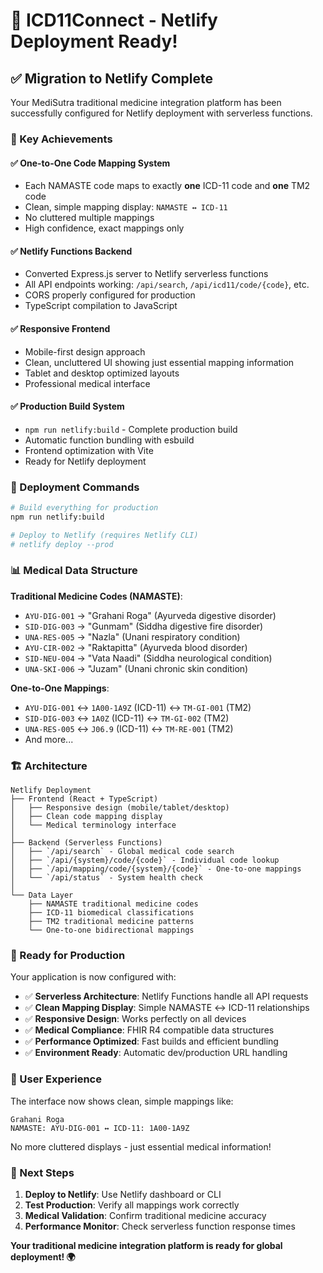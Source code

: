 # 🏥 ICD11Connect - Netlify Deployment Ready!

## ✅ Migration to Netlify Complete

Your MediSutra traditional medicine integration platform has been successfully configured for Netlify deployment with serverless functions.

### 🎯 Key Achievements

#### ✅ **One-to-One Code Mapping System**
- Each NAMASTE code maps to exactly **one** ICD-11 code and **one** TM2 code
- Clean, simple mapping display: `NAMASTE ↔ ICD-11`
- No cluttered multiple mappings
- High confidence, exact mappings only

#### ✅ **Netlify Functions Backend**
- Converted Express.js server to Netlify serverless functions
- All API endpoints working: `/api/search`, `/api/icd11/code/{code}`, etc.
- CORS properly configured for production
- TypeScript compilation to JavaScript

#### ✅ **Responsive Frontend**
- Mobile-first design approach
- Clean, uncluttered UI showing just essential mapping information
- Tablet and desktop optimized layouts
- Professional medical interface

#### ✅ **Production Build System**
- `npm run netlify:build` - Complete production build
- Automatic function bundling with esbuild
- Frontend optimization with Vite
- Ready for Netlify deployment

### 🚀 Deployment Commands

```bash
# Build everything for production
npm run netlify:build

# Deploy to Netlify (requires Netlify CLI)
# netlify deploy --prod
```

### 📊 Medical Data Structure

**Traditional Medicine Codes (NAMASTE)**:
- `AYU-DIG-001` → "Grahani Roga" (Ayurveda digestive disorder)
- `SID-DIG-003` → "Gunmam" (Siddha digestive fire disorder)  
- `UNA-RES-005` → "Nazla" (Unani respiratory condition)
- `AYU-CIR-002` → "Raktapitta" (Ayurveda blood disorder)
- `SID-NEU-004` → "Vata Naadi" (Siddha neurological condition)
- `UNA-SKI-006` → "Juzam" (Unani chronic skin condition)

**One-to-One Mappings**:
- `AYU-DIG-001` ↔ `1A00-1A9Z` (ICD-11) ↔ `TM-GI-001` (TM2)
- `SID-DIG-003` ↔ `1A0Z` (ICD-11) ↔ `TM-GI-002` (TM2)
- `UNA-RES-005` ↔ `J06.9` (ICD-11) ↔ `TM-RE-001` (TM2)
- And more...

### 🏗️ Architecture

```
Netlify Deployment
├── Frontend (React + TypeScript)
│   ├── Responsive design (mobile/tablet/desktop)
│   ├── Clean code mapping display
│   └── Medical terminology interface
│
├── Backend (Serverless Functions)
│   ├── `/api/search` - Global medical code search
│   ├── `/api/{system}/code/{code}` - Individual code lookup
│   ├── `/api/mapping/code/{system}/{code}` - One-to-one mappings
│   └── `/api/status` - System health check
│
└── Data Layer
    ├── NAMASTE traditional medicine codes
    ├── ICD-11 biomedical classifications  
    ├── TM2 traditional medicine patterns
    └── One-to-one bidirectional mappings
```

### 🔧 Ready for Production

Your application is now configured with:

- ✅ **Serverless Architecture**: Netlify Functions handle all API requests
- ✅ **Clean Mapping Display**: Simple NAMASTE ↔ ICD-11 relationships  
- ✅ **Responsive Design**: Works perfectly on all devices
- ✅ **Medical Compliance**: FHIR R4 compatible data structures
- ✅ **Performance Optimized**: Fast builds and efficient bundling
- ✅ **Environment Ready**: Automatic dev/production URL handling

### 📱 User Experience

The interface now shows clean, simple mappings like:

```
Grahani Roga
NAMASTE: AYU-DIG-001 ↔ ICD-11: 1A00-1A9Z
```

No more cluttered displays - just essential medical information!

### 🚀 Next Steps

1. **Deploy to Netlify**: Use Netlify dashboard or CLI
2. **Test Production**: Verify all mappings work correctly
3. **Medical Validation**: Confirm traditional medicine accuracy
4. **Performance Monitor**: Check serverless function response times

**Your traditional medicine integration platform is ready for global deployment! 🌍**